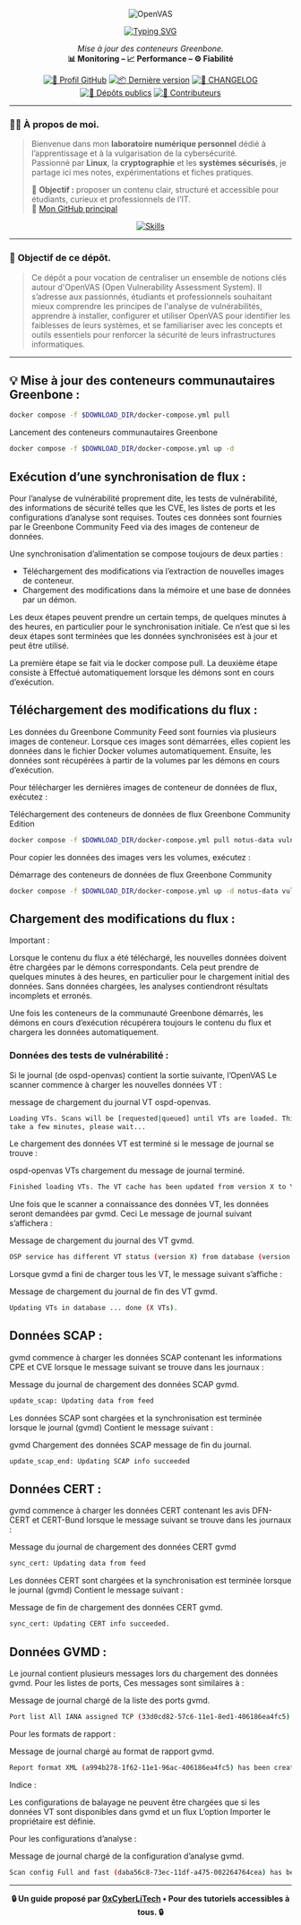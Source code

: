 <div align="center">

  ![OpenVAS](./images/OpenVAS.png)

  <a href="https://github.com/0xCyberLiTech">
    <img src="https://readme-typing-svg.herokuapp.com?font=Fira+Code&size=32&pause=1000&color=D14A4A&center=true&vCenter=true&width=650&lines=AUDIT+DE+SÉCURITÉ+AUTOMATISÉ;Identifier+•+Analyser+•+Sécuriser;OpenVAS+•+Pentesting+•+Rapports" alt="Typing SVG" />
  </a>
  
  <p align="center">
    <em>Mise à jour des conteneurs Greenbone.</em><br>
    <b>📊 Monitoring – 📈 Performance – ⚙️ Fiabilité</b>
  </p>
  
  [![🔗 Profil GitHub](https://img.shields.io/badge/Profil-GitHub-181717?logo=github&style=flat-square)](https://github.com/0xCyberLiTech)
  [![📦 Dernière version](https://img.shields.io/github/v/release/0xCyberLiTech/OpenVAS?label=version&style=flat-square&color=blue)](https://github.com/0xCyberLiTech/OpenVAS/releases/latest)
  [![📄 CHANGELOG](https://img.shields.io/badge/📄%20Changelog-OpenVAS-blue?style=flat-square)](https://github.com/0xCyberLiTech/OpenVAS/blob/main/CHANGELOG.md)
  [![📂 Dépôts publics](https://img.shields.io/badge/Dépôts-publics-blue?style=flat-square)](https://github.com/0xCyberLiTech?tab=repositories)
  [![👥 Contributeurs](https://img.shields.io/badge/👥%20Contributeurs-cliquez%20ici-007ec6?style=flat-square)](https://github.com/0xCyberLiTech/OpenVAS/graphs/contributors)

</div>

---

### 👨‍💻 **À propos de moi.**

> Bienvenue dans mon **laboratoire numérique personnel** dédié à l’apprentissage et à la vulgarisation de la cybersécurité.  
> Passionné par **Linux**, la **cryptographie** et les **systèmes sécurisés**, je partage ici mes notes, expérimentations et fiches pratiques.  
>  
> 🎯 **Objectif :** proposer un contenu clair, structuré et accessible pour étudiants, curieux et professionnels de l’IT.  
> 🔗 [Mon GitHub principal](https://github.com/0xCyberLiTech)

<p align="center">
  <a href="https://skillicons.dev">
    <img src="https://skillicons.dev/icons?i=linux,debian,bash,docker,nginx,git,vim" alt="Skills" />
  </a>
</p>

---

### 🎯 **Objectif de ce dépôt.**

> Ce dépôt a pour vocation de centraliser un ensemble de notions clés autour d'OpenVAS (Open Vulnerability Assessment System). Il s’adresse aux passionnés, étudiants et professionnels souhaitant mieux comprendre
> les principes de l'analyse de vulnérabilités, apprendre à installer, configurer et utiliser OpenVAS pour identifier les faiblesses de leurs systèmes, et se familiariser avec les concepts et outils essentiels
> pour renforcer la sécurité de leurs infrastructures informatiques.

---

## 💡 **Mise à jour des conteneurs communautaires Greenbone :**


```bash
docker compose -f $DOWNLOAD_DIR/docker-compose.yml pull
```

Lancement des conteneurs communautaires Greenbone


```bash
docker compose -f $DOWNLOAD_DIR/docker-compose.yml up -d
```

## Exécution d’une synchronisation de flux :

Pour l’analyse de vulnérabilité proprement dite, les tests de vulnérabilité, des informations de sécurité telles que les CVE, les listes de ports et les configurations d’analyse sont requises. Toutes ces données sont fournies par le Greenbone Community Feed via des images de conteneur de données.

Une synchronisation d’alimentation se compose toujours de deux parties :

- Téléchargement des modifications via l’extraction de nouvelles images de conteneur.
- Chargement des modifications dans la mémoire et une base de données par un démon.

Les deux étapes peuvent prendre un certain temps, de quelques minutes à des heures, en particulier pour le synchronisation initiale. Ce n’est que si les deux étapes sont terminées que les données synchronisées est à jour et peut être utilisé.

La première étape se fait via le docker compose pull. La deuxième étape consiste à Effectué automatiquement lorsque les démons sont en cours d’exécution.

## Téléchargement des modifications du flux :

Les données du Greenbone Community Feed sont fournies via plusieurs images de conteneur. Lorsque ces images sont démarrées, elles copient les données dans le fichier Docker volumes automatiquement. Ensuite, les données sont récupérées à partir de la volumes par les démons en cours d’exécution.

Pour télécharger les dernières images de conteneur de données de flux, exécutez :

Téléchargement des conteneurs de données de flux Greenbone Community Edition


```bash
docker compose -f $DOWNLOAD_DIR/docker-compose.yml pull notus-data vulnerability-tests scap-data dfn-cert-data cert-bund-data report-formats data-objects
```

Pour copier les données des images vers les volumes, exécutez :

Démarrage des conteneurs de données de flux Greenbone Community


```bash
docker compose -f $DOWNLOAD_DIR/docker-compose.yml up -d notus-data vulnerability-tests scap-data dfn-cert-data cert-bund-data report-formats data-objects
```

## Chargement des modifications du flux :

Important :

Lorsque le contenu du flux a été téléchargé, les nouvelles données doivent être chargées par le démons correspondants. Cela peut prendre de quelques minutes à des heures, en particulier pour le chargement initial des données. Sans données chargées, les analyses contiendront résultats incomplets et erronés.

Une fois les conteneurs de la communauté Greenbone démarrés, les démons en cours d’exécution récupérera toujours le contenu du flux et chargera les données automatiquement.

### Données des tests de vulnérabilité :

Si le journal (de ospd-openvas) contient la sortie suivante, l’OpenVAS Le scanner commence à charger les nouvelles données VT :

message de chargement du journal VT ospd-openvas.


```bash
Loading VTs. Scans will be [requested|queued] until VTs are loaded. This may
take a few minutes, please wait...
```

Le chargement des données VT est terminé si le message de journal se trouve :

ospd-openvas VTs chargement du message de journal terminé.


```bash
Finished loading VTs. The VT cache has been updated from version X to Y.
```

Une fois que le scanner a connaissance des données VT, les données seront demandées par gvmd. Ceci Le message de journal suivant s’affichera :

Message de chargement du journal des VT gvmd.


```bash
OSP service has different VT status (version X) from database (version (Y), Z VTs). Starting update
```

Lorsque gvmd a fini de charger tous les VT, le message suivant s’affiche :

Message de chargement du journal de fin des VT gvmd.


```bash
Updating VTs in database ... done (X VTs).
```

## Données SCAP :

gvmd commence à charger les données SCAP contenant les informations CPE et CVE lorsque le message suivant se trouve dans les journaux :

Message du journal de chargement des données SCAP gvmd.


```bash
update_scap: Updating data from feed
```

Les données SCAP sont chargées et la synchronisation est terminée lorsque le journal (gvmd) Contient le message suivant :

gvmd Chargement des données SCAP message de fin du journal.


```bash
update_scap_end: Updating SCAP info succeeded
```

## Données CERT :

gvmd commence à charger les données CERT contenant les avis DFN-CERT et CERT-Bund lorsque le message suivant se trouve dans les journaux :

Message du journal de chargement des données CERT gvmd


```bash
sync_cert: Updating data from feed
```

Les données CERT sont chargées et la synchronisation est terminée lorsque le journal (gvmd) Contient le message suivant :

Message de fin de chargement des données CERT gvmd.


```bash
sync_cert: Updating CERT info succeeded.
```

## Données GVMD :

Le journal contient plusieurs messages lors du chargement des données gvmd. Pour les listes de ports, Ces messages sont similaires à :

Message de journal chargé de la liste des ports gvmd.


```bash
Port list All IANA assigned TCP (33d0cd82-57c6-11e1-8ed1-406186ea4fc5) has been created by admin
```

Pour les formats de rapport :

Message de journal chargé au format de rapport gvmd.


```bash
Report format XML (a994b278-1f62-11e1-96ac-406186ea4fc5) has been created by admin
```

Indice :

Les configurations de balayage ne peuvent être chargées que si les données VT sont disponibles dans gvmd et un flux L’option Importer le propriétaire est définie.

Pour les configurations d’analyse :

Message de journal chargé de la configuration d’analyse gvmd.

```bash
Scan config Full and fast (daba56c8-73ec-11df-a475-002264764cea) has been created by admin
```
---

<p align="center">
  <b>🔒 Un guide proposé par <a href="https://github.com/0xCyberLiTech">0xCyberLiTech</a> • Pour des tutoriels accessibles à tous. 🔒</b>
</p>
